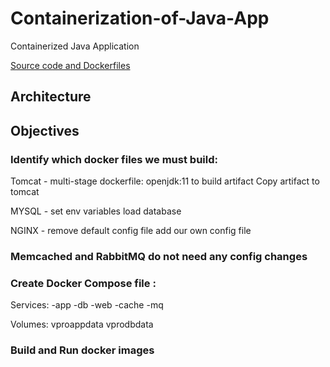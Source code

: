# Containerization-of-Java-App
Containerized Java Application


<a href="https://github.com/hashtagesteban/vprofile-project/tree/containers">Source code and Dockerfiles</a>

## Architecture


## Objectives
### Identify which docker files we must build:
Tomcat - multi-stage dockerfile:
          openjdk:11 to build artifact
          Copy artifact to tomcat 

MYSQL - set env variables
        load database 

NGINX - remove default config file
        add our own config file


### Memcached and RabbitMQ do not need any config changes

### Create Docker Compose file :
Services:
  -app
  -db
  -web
  -cache
  -mq

Volumes:
vproappdata
vprodbdata

### Build and Run docker images


